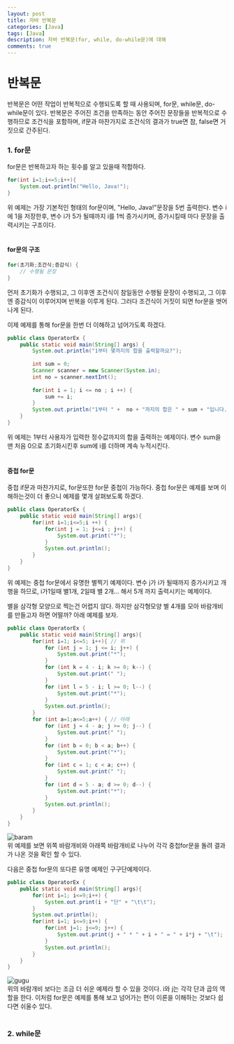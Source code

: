 ```yaml
---
layout: post
title: 자바 반복문
categories: [Java]
tags: [Java]
description: 자바 반복문(for, while, do-while문)에 대해 
comments: true
---
```


# **반복문**  
반복문은 어떤 작업이 반복적으로 수행되도록 할 때 사용되며, for문, while문, do-while문이 있다. 반복문은 주어진 조건을 만족하는 동안 주어진 문장들을 반복적으로 수행하므로 조건식을 포함하며, if문과 마찬가지로 조건식의 결과가 true면 참, false면 거짓으로 간주된다.  

### 1. for문  
for문은 반복하고자 하는 횟수를 알고 있을때 적합하다.  
~~~java
for(int i=1;i<=5;i++){
	System.out.println("Hello, Java!");
}
~~~
위 예제는 가장 기본적인 형태의 for문이며, "Hello, Java!"문장을 5번 출력한다. 변수 i에 1을 저장한후, 변수 i가 5가 될때까지 i를 1씩 증가시키며, 증가시킬때 마다 문장을 출력시키는 구조이다.  
<br>  
#### **for문의 구조**  
~~~java
for(초기화;조건식;증감식) {
	// 수행될 문장
}
~~~  
먼저 초기화가 수행되고, 그 이후엔 조건식이 참일동안 수행될 문장이 수행되고, 그 이후엔 증감식이 이루어지며 반복을 이루게 된다. 그러다 조건식이 거짓이 되면 for문을 벗어나게 된다.

이제 예제를 통해 for문을 한번 더 이해하고 넘어가도록 하겠다.  
~~~java
public class OperatorEx {
    public static void main(String[] args) {
    	System.out.println("1부터 몇까지의 합을 출력할까요?");
    	
    	int sum = 0;
    	Scanner scanner = new Scanner(System.in);
    	int no = scanner.nextInt();
    	
    	for(int i = 1; i <= no ; i ++) {
    		sum += i;
    	}
    	System.out.println("1부터 " +  no + "까지의 합은 " + sum + "입니다.");
    }
}
~~~  
위 예제는 1부터 사용자가 입력한 정수값까지의 합을 출력하는 예제이다. 변수 sum을 맨 처음 0으로 초기화시킨후 sum에 i를 더하며 계속 누적시킨다.  
<br>  
#### **중첩 for문**  
중첩 if문과 마찬가지로, for문또한 for문 중첩이 가능하다. 중첩 for문은 예제를 보며 이해하는것이 더 좋으니 예제를 몇개 살펴보도록 하겠다.  
~~~java
public class OperatorEx {
	public static void main(String[] args){
    	for(int i=1;i<=5;i ++) {
    		for(int j = 1; j<=i ; j++) {
    			System.out.print("*");
    		}
    		System.out.println();
    	}
    }
}
~~~  
위 예제는 중첩 for문에서 유명한 별찍기 예제이다. 변수 j가 i가 될때까지 증가시키고 개행을 하므로, i가1일때 별1개, 2일때 별 2개... 해서 5개 까지 출력시키는 예제이다.

별을 삼각형 모양으로 찍는건 어렵지 않다. 하지만 삼각형모양 별 4개를 모아 바람개비를 만들고자 하면 어떨까? 아래 예제를 보자.  
~~~java
public class OperatorEx {
	public static void main(String[] args){
		for(int i=1; i<=5; i++){ // 위
			for (int j = 1; j <= i; j++) {
				System.out.print("*");
			}
			for (int k = 4 - i; k >= 0; k--) {
				System.out.print(" ");
			}
			for (int l = 5 - i; l >= 0; l--) {
				System.out.print("*");
			}
			System.out.println();
		}
		for (int a=1;a<=5;a++) { // 아래
			for (int j = 4 - a; j >= 0; j--) {
				System.out.print(" ");
			}
			for (int b = 0; b < a; b++) {
				System.out.print("*");
			}
			for (int c = 1; c < a; c++) {
				System.out.print(" ");
			}
			for (int d = 5 - a; d >= 0; d--) {
				System.out.print("*");
			}
			System.out.println();
		}
    }
}
~~~  
![baram](https://user-images.githubusercontent.com/36055500/54793209-acccae80-4c84-11e9-917b-d61ee2d7260b.JPG)  
위 예제를 보면 위쪽 바람개비와 아래쪽 바람개비로 나누어 각각 중첩for문을 돌려 결과가 나온 것을 확인 할 수 있다.

다음은 중첩 for문의 또다른 유명 예제인 구구단예제이다.  
~~~java
public class OperatorEx {
	public static void main(String[] args){
		for(int i=1; i<=9;i++) {
			System.out.print(i + "단" + "\t\t");
		}
		System.out.println();
		for(int i=1; i<=9;i++) {
			for(int j=1; j<=9; j++) {
				System.out.print(j + " * " + i + " = " + i*j + "\t");
			}
			System.out.println();
		}
    }
}
~~~  
![gugu](https://user-images.githubusercontent.com/36055500/54794276-f53a9b00-4c89-11e9-8fa9-88df7c2164a8.JPG)  
위의 바람개비 보다는 조금 더 쉬운 예제라 할 수 있을 것이다. i와 j는 각각 단과 곱의 역할을 한다. 이처럼 for문은 예제를 통해 보고 넘어가는 편이 이론을 이해하는 것보다 쉽다면 쉬울수 있다.  
<br>  
### 2. while문  
